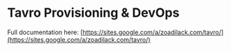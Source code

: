# Tavro Provisioning & DevOps

Full documentation here: [https://sites.google.com/a/zoadilack.com/tavro/](https://sites.google.com/a/zoadilack.com/tavro/)
